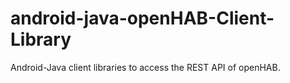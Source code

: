 # android-java-openHAB-Client-Library
Android-Java client libraries to access the REST API of openHAB.

